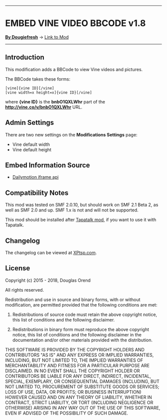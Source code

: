 ---------

# EMBED VINE VIDEO BBCODE v1.8

[**By Dougiefresh**](http://www.simplemachines.org/community/index.php?action=profile;u=253913) -> [Link to Mod](http://custom.simplemachines.org/mods/index.php?mod=4071)

---------

## Introduction
This modification adds a BBCode to view Vine videos and pictures.

The BBCode takes these forms:
    
    [vine]{vine ID}[/vine]
    [vine width=x height=x]{vine ID}[/vine]
    
where **{vine ID}** is the **bnbO1QXLWhr** part of the **http://vine.co/v/bnbO1QXLWhr** URL.

## Admin Settings
There are two new settings on the **Modifications Settings** page:

- Vine default width
- Vine default height

## Embed Information Source

- [Dailymotion iframe api](https://stackoverflow.com/questions/24399692/dailymotion-iframe-api)

## Compatibility Notes
This mod was tested on SMF 2.0.10, but should work on SMF 2.1 Beta 2, as well as SMF 2.0 and up.  SMF 1.x is not and will not be supported.

This mod should be installed after [Tapatalk mod](https://www.tapatalk.com/download_SimpleMachines.php), if you want to use it with Tapatalk.

## Changelog
The changelog can be viewed at [XPtsp.com](http://www.xptsp.com/board/free-modifications/embed-vine-bbcode/?tab=1).

## License
Copyright (c) 2015 - 2018, Douglas Orend

All rights reserved.

Redistribution and use in source and binary forms, with or without modification, are permitted provided that the following conditions are met:

1. Redistributions of source code must retain the above copyright notice, this list of conditions and the following disclaimer.

2. Redistributions in binary form must reproduce the above copyright notice, this list of conditions and the following disclaimer in the documentation and/or other materials provided with the distribution.

THIS SOFTWARE IS PROVIDED BY THE COPYRIGHT HOLDERS AND CONTRIBUTORS "AS IS" AND ANY EXPRESS OR IMPLIED WARRANTIES, INCLUDING, BUT NOT LIMITED TO, THE IMPLIED WARRANTIES OF MERCHANTABILITY AND FITNESS FOR A PARTICULAR PURPOSE ARE DISCLAIMED. IN NO EVENT SHALL THE COPYRIGHT HOLDER OR CONTRIBUTORS BE LIABLE FOR ANY DIRECT, INDIRECT, INCIDENTAL, SPECIAL, EXEMPLARY, OR CONSEQUENTIAL DAMAGES (INCLUDING, BUT NOT LIMITED TO, PROCUREMENT OF SUBSTITUTE GOODS OR SERVICES; LOSS OF USE, DATA, OR PROFITS; OR BUSINESS INTERRUPTION) HOWEVER CAUSED AND ON ANY THEORY OF LIABILITY, WHETHER IN CONTRACT, STRICT LIABILITY, OR TORT (INCLUDING NEGLIGENCE OR OTHERWISE) ARISING IN ANY WAY OUT OF THE USE OF THIS SOFTWARE, EVEN IF ADVISED OF THE POSSIBILITY OF SUCH DAMAGE.
